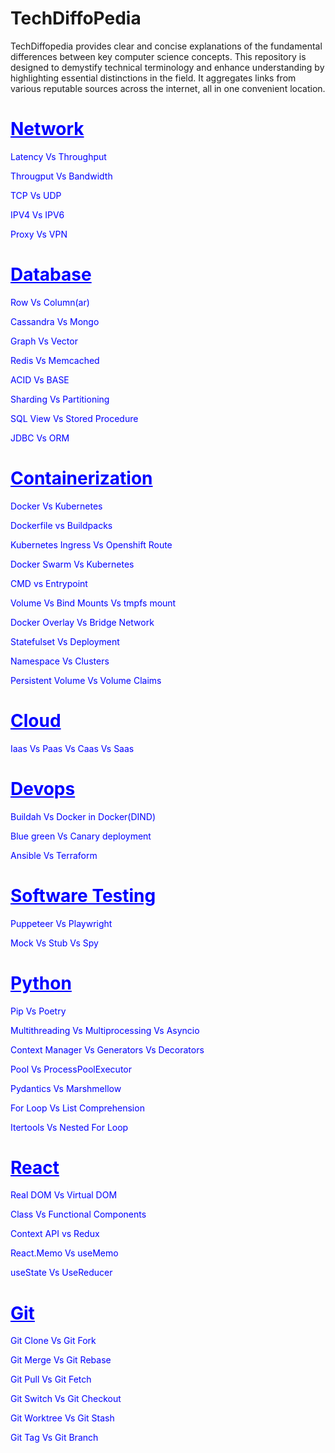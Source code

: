# TechDiffoPedia
TechDiffopedia provides clear and concise explanations of the fundamental differences between key computer science concepts. This repository is designed to demystify technical terminology and enhance understanding by highlighting essential distinctions in the field. It aggregates links from various reputable sources across the internet, all in one convenient location.



<h1 style="color:blue; text-decoration: underline; font-weight: bold;">Network</h1>
<p>
    <a href="https://aws.amazon.com/compare/the-difference-between-throughput-and-latency/" target="_blank" style="color:blue; text-decoration: none;">Latency Vs Throughput</a>
</p>
<p>
    <a href="https://www.indeed.com/career-advice/career-development/throughput-vs-bandwidth" target="_blank" style="color:blue; text-decoration: none;">Througput Vs Bandwidth</a>
</p>

<p>
    <a href="https://www.spiceworks.com/tech/networking/articles/tcp-vs-udp/" target="_blank" style="color:blue; text-decoration: none;">TCP Vs UDP</a>
</p>
<p>
    <a href="https://aws.amazon.com/compare/the-difference-between-ipv4-and-ipv6/?trk=faq_card" target="_blank" style="color:blue; text-decoration: none;">IPV4 Vs IPV6</a>
</p>
<p>
    <a href="https://aws.amazon.com/compare/the-difference-between-proxy-and-vpn/?trk=faq_card" target="_blank" style="color:blue; text-decoration: none;">Proxy Vs VPN</a>
</p>


<h1 style="color:blue; text-decoration: underline; font-weight: bold;">Database</h1>
    <p>
      <a href="https://dataschool.com/data-modeling-101/row-vs-column-oriented-databases/" target="_blank" style="color:blue; text-decoration: none;">Row Vs Column(ar)</a>
    </p>
    <p>
      <a href="https://www.mongodb.com/resources/compare/cassandra-vs-mongodb" target="_blank" style="color:blue; text-decoration: none;">Cassandra Vs Mongo</a>
    </p>
    <p>
      <a href="https://www.elastic.co/blog/vector-database-vs-graph-database" target="_blank" style="color:blue; text-decoration: none;">Graph Vs Vector</a>
    </p>
    <p>
      <a href="https://www.imaginarycloud.com/blog/redis-vs-memcached" target="_blank" style="color:blue; text-decoration: none;">Redis Vs Memcached</a>
    </p>
    <p>
      <a href="https://aws.amazon.com/compare/the-difference-between-acid-and-base-database/?trk=faq_card" target="_blank" style="color:blue; text-decoration: none;">ACID Vs BASE</a>
    </p>
    <p>
      <a href="https://www.pingcap.com/article/sharding-vs-partitioning-a-detailed-comparison/" target="_blank" style="color:blue; text-decoration: none;">Sharding Vs Partitioning</a>
    </p>
    <p>
      <a href="https://shalinichandr.medium.com/sql-view-and-stored-procedure-56b853fc8e3a" target="_blank" style="color:blue; text-decoration: none;">SQL View Vs Stored Procedure</a>
    </p>
    <p>
      <a href="https://naveen-metta.medium.com/navigating-the-database-landscape-jdbc-vs-orm-92e24db1fbec" target="_blank" style="color:blue; text-decoration: none;">JDBC Vs ORM</a>
    </p>
    
    
    
    
<h1 style="color:blue; text-decoration: underline; font-weight: bold;">Containerization</h1>
    <p>
      <a href="https://www.atlassian.com/microservices/microservices-architecture/kubernetes-vs-docker" target="_blank" style="color:blue; text-decoration: none;">Docker Vs Kubernetes</a>
    </p>
    <p>
      <a href="https://medium.com/@michael.vittrup.larsen/dockerfiles-vs-cloud-native-buildpacks-8acf8149dea1" target="_blank" style="color:blue; text-decoration: none;">Dockerfile vs Buildpacks</a>
    </p>
    <p>
      <a href="https://www.redhat.com/en/blog/kubernetes-ingress-vs-openshift-route" target="_blank" style="color:blue; text-decoration: none;">Kubernetes Ingress Vs Openshift Route</a>
    </p>
    <p>
      <a href="https://betterstack.com/community/guides/scaling-docker/docker-swarm-kubernetes/" target="_blank" style="color:blue; text-decoration: none;">Docker Swarm Vs Kubernetes</a>
    </p>
    <p>
      <a href="https://medium.com/container-talks/understand-cmd-and-entrypoint-differences-in-docker-d11105cc5454" target="_blank" style="color:blue; text-decoration: none;">CMD vs Entrypoint</a>
    </p>
    <p>
      <a href="https://digitalvarys.com/docker-volume-vs-bind-mounts-vs-tmpfs-mount/" target="_blank" style="color:blue; text-decoration: none;">Volume Vs Bind Mounts Vs tmpfs mount</a>
    </p>
    <p>
      <a href="https://devtodevops.com/docker-network-overlay-vs-bridge/" target="_blank" style="color:blue; text-decoration: none;">Docker Overlay Vs Bridge Network</a>
    </p>
    <p>
      <a href="https://spacelift.io/blog/statefulset-vs-deployment" target="_blank" style="color:blue; text-decoration: none;">Statefulset Vs Deployment</a>
    </p>
    <p>
      <a href="https://medium.com/@danielbenhayoun/understanding-kubernetes-namespaces-and-clusters-3065e0602df7#:~:text=In%20Kubernetes%2C%20a%20cluster%20is,for%20the%20names%20of%20resources" target="_blank" style="color:blue; text-decoration: none;">Namespace Vs Clusters</a>
    </p>
    <p>
      <a href="https://www.baeldung.com/ops/kubernetes-pv-vs-pvc" target="_blank" style="color:blue; text-decoration: none;">Persistent Volume Vs Volume Claims</a>
    </p>
    
    
<h1 style="color:blue; text-decoration: underline; font-weight: bold;">Cloud</h1>
    <p>
      <a href="https://cloud.google.com/learn/paas-vs-iaas-vs-saas" target="_blank" style="color:blue; text-decoration: none;">Iaas Vs Paas Vs Caas Vs Saas</a>
    </p>
<h1 style="color:blue; text-decoration: underline; font-weight: bold;">Devops</h1>
    <p>
      <a href="https://devm.io/docker/build-containers-quickly-buildah-155839-001" target="_blank" style="color:blue; text-decoration: none;">Buildah Vs Docker in Docker(DIND)</a>
    </p>
     <p>
      <a href="https://circleci.com/blog/canary-vs-blue-green-downtime/" target="_blank" style="color:blue; text-decoration: none;">Blue green Vs Canary deployment</a>
    </p>
    <p>
      <a href="https://spacelift.io/blog/ansible-vs-terraform" target="_blank" style="color:blue; text-decoration: none;">Ansible Vs Terraform</a>
    </p>
    
<h1 style="color:blue; text-decoration: underline; font-weight: bold;">Software Testing</h1>
     <p>
      <a href="https://medium.com/front-end-weekly/playwright-vs-puppeteer-choosing-the-right-browser-automation-tool-in-2024-d46d2cbadf71" target="_blank" style="color:blue; text-decoration: none;">Puppeteer Vs Playwright</a>
    </p>
    <p>
      <a href="https://medium.com/@matiasglessi/mock-stub-spy-and-other-test-doubles-a1869265ac47" target="_blank" style="color:blue; text-decoration: none;">Mock Vs Stub Vs Spy</a>
    </p>
    
<h1 style="color:blue; text-decoration: underline; font-weight: bold;">Python</h1>
   <p>
      <a href="https://www.pullrequest.com/blog/moving-away-from-requirements-txt-for-more-secure-python-dependencies/" target="_blank" style="color:blue; text-decoration: none;">Pip Vs Poetry</a>
    </p>
    <p>
      <a href="https://www.linkedin.com/pulse/multithreading-vs-multiprocessing-asyncio-code-examples-kaushik-yxgjc/" target="_blank" style="color:blue; text-decoration: none;">Multithreading Vs Multiprocessing Vs Asyncio</a>
    </p>
    <p>
      <a href="https://medium.com/@sumeetsarkar/trinity-of-context-managers-generators-decorators-4809a991c76b" target="_blank" style="color:blue; text-decoration: none;">Context Manager Vs Generators Vs Decorators</a>
    </p>
    <p>
      <a href="https://superfastpython.com/multiprocessing-pool-vs-processpoolexecutor/" target="_blank" style="color:blue; text-decoration: none;">Pool Vs ProcessPoolExecutor </a>
    </p>
    <p>
      <a href="https://medium.com/@ashkangoleh/pydantic-vs-marshmallow-a-comprehensive-comparison-77abe2b3e088" target="_blank" style="color:blue; text-decoration: none;">Pydantics Vs Marshmellow</a>
    </p>
    <p>
      <a href="https://switowski.com/blog/for-loop-vs-list-comprehension/" target="_blank" style="color:blue; text-decoration: none;">For Loop Vs List Comprehension</a>
    </p>
    <p>
      <a href="https://stephantul.github.io/python/2019/07/20/product/" target="_blank" style="color:blue; text-decoration: none;">Itertools Vs Nested For Loop</a>
    </p>
    
<h1 style="color:blue; text-decoration: underline; font-weight: bold;">React</h1>
   <p>
      <a href="https://www.keitaro.com/insights/2023/07/12/dom-vs-virtual-dom-understanding-the-differences/" target="_blank" style="color:blue; text-decoration: none;">Real DOM Vs Virtual DOM</a>
   </p>
   <p>
      <a href="https://www.freecodecamp.org/news/function-component-vs-class-component-in-react/" target="_blank" style="color:blue; text-decoration: none;">Class Vs Functional Components</a>
   </p>
   <p>
      <a href="https://dev.to/ruppysuppy/redux-vs-context-api-when-to-use-them-4k3p" target="_blank" style="color:blue; text-decoration: none;">Context API vs Redux</a>
   </p>
   <p>
      <a href="https://blog.logrocket.com/react-memo-vs-usememo/" target="_blank" style="color:blue; text-decoration: none;">React.Memo Vs useMemo</a>
   </p>
   <p>
      <a href="https://blog.saeloun.com/2023/03/30/when-to-use-usestate-vs-usereducer/" target="_blank" style="color:blue; text-decoration: none;">useState Vs UseReducer</a>
   </p>

<h1 style="color:blue; text-decoration: underline; font-weight: bold;">Git</h1>
 <p>
      <a href="https://www.theserverside.com/answer/Git-fork-vs-clone-Whats-the-difference#:~:text=A%20fork%20creates%20a%20completely,synchronize%20with%20the%20target%20repository." target="_blank" style="color:blue; text-decoration: none;">Git Clone Vs Git Fork</a>
 </p>
 <p>
      <a href="https://www.atlassian.com/git/tutorials/merging-vs-rebasing" target="_blank" style="color:blue; text-decoration: none;">Git Merge Vs Git Rebase</a>
 </p>
 <p>
      <a href="https://www.gitkraken.com/learn/git/problems/git-pull-vs-fetch" target="_blank" style="color:blue; text-decoration: none;">Git Pull Vs Git Fetch</a>
 </p>
 <p>
      <a href="https://kodekloud.com/blog/git-switch-vs-checkout/" target="_blank" style="color:blue; text-decoration: none;">Git Switch Vs Git Checkout</a>
 </p>
 <p>
      <a href="https://www.gitkraken.com/learn/git/git-worktree" target="_blank" style="color:blue; text-decoration: none;">Git Worktree Vs Git Stash</a>
 </p>
 <p>
      <a href="https://circleci.com/blog/git-tags-vs-branches/" target="_blank" style="color:blue; text-decoration: none;">Git Tag Vs Git Branch</a>
 </p>
 
 
 
 
 
   
    


